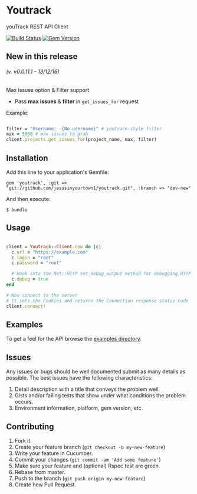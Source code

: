 # Youtrack

youTrack REST API Client

[![Build Status](https://travis-ci.org/jwaterfaucett/youtrack.png)](https://travis-ci.org/jwaterfaucett/youtrack)
[![Gem Version](https://badge.fury.io/rb/youtrack.png)](http://badge.fury.io/rb/youtrack)


## New in this release 

###### *(v. v0.0.11.1 - 13/12/16)*

Max issues option & Filter support

- Pass  **max issues** &  **filter** in `get_issues_for` request

Example:

```ruby

filter = "Username: -{No username}" # youtrack-style filter
max = 5000 # max issues to grab
client.projects.get_issues_for(project_name, max, filter)
```



## Installation

Add this line to your application's Gemfile:

    gem 'youtrack', :git => "git://github.com/jesusinyourtown1/youtrack.git", :branch => "dev-new"

And then execute:

    $ bundle

## Usage

```ruby

client = Youtrack::Client.new do |c|
  c.url = "https://example.com"
  c.login = "root"
  c.password = "root"

  # Hook into the Net::HTTP set_debug_output method for debugging HTTP Request/Response Cycles
  c.debug = true
end

# Now connect to the server
# It sets the Cookies and returns the Connection response status code
client.connect!

```

## Examples

To get a feel for the API browse the [examples directory](https://github.com/jwaterfaucett/youtrack/tree/master/examples).

## Issues

Any issues or bugs should be well documented submit as many details as possible.
The best issues have the following characteristics:

1. Detail description with a title that conveys the problem well.
2. Gists and/or failing tests that show under what conditions the problem occurs.
3. Environment information, platform, gem version, etc.

## Contributing

1. Fork it
2. Create your feature branch (`git checkout -b my-new-feature`)
3. Write your feature in Cucumber.
4. Commit your changes (`git commit -am 'Add some feature'`)
5. Make sure your feature and (optional) Rspec test are green.
6. Rebase from master.
7. Push to the branch (`git push origin my-new-feature`)
8. Create new Pull Request.
